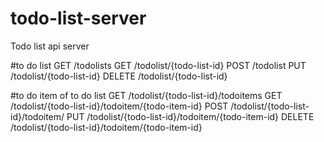 # todo-list-server
Todo list api server

#to do list
GET /todolists
GET /todolist/{todo-list-id}
POST /todolist
PUT /todolist/{todo-list-id}
DELETE /todolist/{todo-list-id}

#to do item of to do list
GET /todolist/{todo-list-id}/todoitems
GET /todolist/{todo-list-id}/todoitem/{todo-item-id}
POST /todolist/{todo-list-id}/todoitem/
PUT /todolist/{todo-list-id}/todoitem/{todo-item-id}
DELETE /todolist/{todo-list-id}/todoitem/{todo-item-id}
